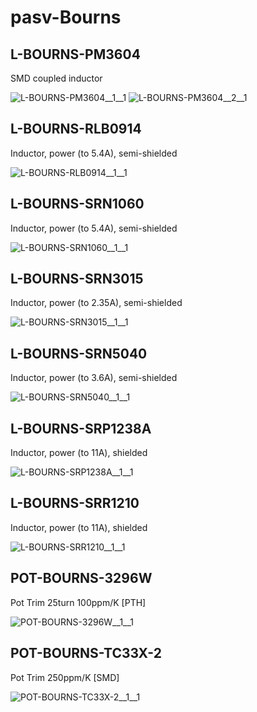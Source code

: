 # pasv-Bourns

## L-BOURNS-PM3604
SMD coupled inductor

![L-BOURNS-PM3604__1__1](/preview/images/pasv-Bourns__L-BOURNS-PM3604__1__1.png?raw=true) 
![L-BOURNS-PM3604__2__1](/preview/images/pasv-Bourns__L-BOURNS-PM3604__1__1.png?raw=true) 

## L-BOURNS-RLB0914
Inductor, power (to 5.4A), semi-shielded

![L-BOURNS-RLB0914__1__1](/preview/images/pasv-Bourns__L-BOURNS-RLB0914__1__1.png?raw=true) 

## L-BOURNS-SRN1060
Inductor, power (to 5.4A), semi-shielded

![L-BOURNS-SRN1060__1__1](/preview/images/pasv-Bourns__L-BOURNS-RLB0914__1__1.png?raw=true) 

## L-BOURNS-SRN3015
Inductor, power (to 2.35A), semi-shielded

![L-BOURNS-SRN3015__1__1](/preview/images/pasv-Bourns__L-BOURNS-RLB0914__1__1.png?raw=true) 

## L-BOURNS-SRN5040
Inductor, power (to 3.6A), semi-shielded

![L-BOURNS-SRN5040__1__1](/preview/images/pasv-Bourns__L-BOURNS-RLB0914__1__1.png?raw=true) 

## L-BOURNS-SRP1238A
Inductor, power (to 11A), shielded

![L-BOURNS-SRP1238A__1__1](/preview/images/pasv-Bourns__L-BOURNS-RLB0914__1__1.png?raw=true) 

## L-BOURNS-SRR1210
Inductor, power (to 11A), shielded

![L-BOURNS-SRR1210__1__1](/preview/images/pasv-Bourns__L-BOURNS-RLB0914__1__1.png?raw=true) 

## POT-BOURNS-3296W
Pot Trim 25turn 100ppm/K [PTH]

![POT-BOURNS-3296W__1__1](/preview/images/pasv-Bourns__POT-BOURNS-3296W__1__1.png?raw=true) 

## POT-BOURNS-TC33X-2
Pot Trim 250ppm/K [SMD]

![POT-BOURNS-TC33X-2__1__1](/preview/images/pasv-Bourns__POT-BOURNS-3296W__1__1.png?raw=true) 

